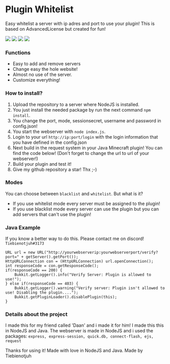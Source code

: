 # Plugin Whitelist
Easy whitelist a server with ip adres and port to use your plugin! This is based on AdvancedLicense but created for fun!

![](https://img.shields.io/github/stars/Tiebienotjuh/PluginVerify)
![](https://img.shields.io/github/forks/Tiebienotjuh/PluginVerify)
![](https://img.shields.io/github/release/Tiebienotjuh/PluginVerify)
![](https://img.shields.io/github/issues/Tiebienotjuh/PluginVerify)
### Functions

- Easy to add and remove servers
- Change easy the hole website!
- Almost no use of the server.
- Customize everything!

### How to install?
1. Upload the repository to a server where NodeJS is installed.
1. You just install the needed package by run the next command `npm install`.
1. You change the port, mode, sessionsecret, username and password in config.json!
1. You start the webserver with `node index.js`.
1. Login to your url `http://ip:port/login` with the login information that you have defined in the config.json
1. Next build in the request system in your Java Minecraft plugin! You can find the code below! (Don't forget to change the url to url of your webserver!)
1. Build your plugin and test it! 
7. Give my github repository a star! Thx ;-)

### Modes

You can choose between `blacklist` and `whitelist`. But what is it?
- If you use whitelist mode every server must be assigned to the plugin!
- If you use blacklist mode every server can use the plugin but you can add servers that can't use the plugin!

### Java Example
If you know a better way to do this. Please contact me on discord! `Tiebienotjuh#3173`

```
URL url = new URL("http://yourwebserverip:yourwebserverport/verify?port=" + getServer().getPort());
HttpURLConnection con = (HttpURLConnection) url.openConnection();
int responseCode = con.getResponseCode();
if(responseCode == 200) {
    Bukkit.getLogger().info("Verify Server: Plugin is allowed to use!");
} else if(responseCode == 403) {
    Bukkit.getLogger().warning("Verify server: Plugin isn't allowed to use! Disabling the plugin....");
    Bukkit.getPluginLoader().disablePlugin(this);
}
```

### Details about the project
I made this for my friend called 'Daan' and i made it for him!
I made this this in NodeJS and Java. The webserver is made in NodeJS and i used the packages:
`express, express-session, quick.db, connect-flash, ejs, request`

Thanks for using it! Made with love in NodeJS and Java.
Made by Tiebienotjuh
